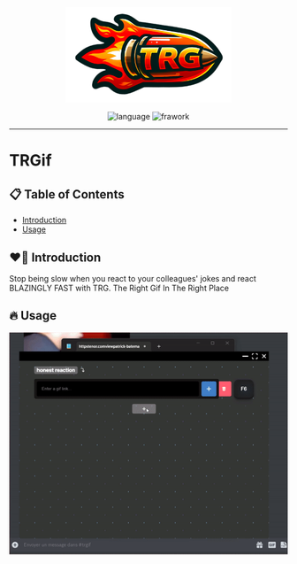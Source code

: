 <p align="center">
  <img width="300" src="https://raw.githubusercontent.com/dexterIshere/TRGif---Gif-thrower/master/public/1080.png"/>
</p>

<p align="center">
    <img alt="language" src="https://img.shields.io/badge/language-Rust-orange.svg"> 
    <img alt="frawork" src="https://img.shields.io/badge/frawork-Tauri-orange.svg"> 
</p>

---

# TRGif

## 📋 Table of Contents

- [Introduction](#-introduction)
- [Usage](#-usage)

## ❤️‍🔥 Introduction

Stop being slow when you react to your colleagues' jokes and react BLAZINGLY FAST with TRG.
The Right Gif In The Right Place

## 🔥 Usage

![console-preview](https://raw.githubusercontent.com/dexterIshere/TRGif---Gif-thrower/master/public/trg.gif)
